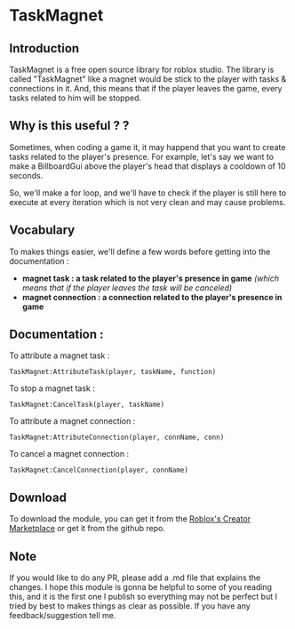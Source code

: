# TaskMagnet
## Introduction
TaskMagnet is a free open source library for roblox studio. 
The library is called "TaskMagnet" like a magnet would be stick to the player with tasks & connections in it.
And, this means that if the player leaves the game, every tasks related to him will be stopped.

## Why is this useful ? ?
Sometimes, when coding a game it, it may happend that you want to create tasks related to the player's presence. For example, let's say we want to make a BillboardGui above the player's head that displays a cooldown of 10 seconds.

So, we'll make a for loop, and we'll have to check if the player is still here to execute at every iteration which is not very clean and may cause problems.

## Vocabulary

To makes things easier, we'll define a few words before getting into the documentation :

- **magnet task : a task related to the player's presence in game** *(which means that if the player leaves the task will be canceled)*
- **magnet connection : a connection related to the player's presence in game**

## Documentation :

To attribute a magnet task : 

```TaskMagnet:AttributeTask(player, taskName, function)```

To stop a magnet task : 

```TaskMagnet:CancelTask(player, taskName)```

To attribute a magnet connection :

```TaskMagnet:AttributeConnection(player, connName, conn)```

To cancel a magnet connection : 

```TaskMagnet:CancelConnection(player, connName)```

## Download

To download the module, you can get it from the [Roblox's Creator Marketplace](https://create.roblox.com/marketplace/models) or get it from the github repo.

## Note

If you would like to do any PR, please add a .md file that explains the changes.
I hope this module is gonna be helpful to some of you reading this, and it is the first one I publish so everything may not be perfect but I tried by best to makes things as clear as possible. If you have any feedback/suggestion tell me.
